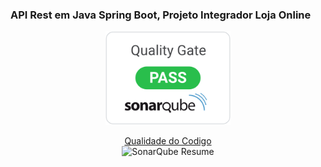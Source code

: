 <h3>
    API Rest em Java Spring Boot, Projeto Integrador Loja Online
</h3>
<p align="center">
    <a href="https://github.com/jciterceros/vr_online_backend" target="blank">
        <img src="https://github.com/jciterceros/LocadoraCarrosJPA/blob/f89b18b251204b29cd935363a92164f1dc37693c/src/main/java/com/jciterceros/LocadoraCarrosJPA/assets/QualityGate.SVG" width="200" alt="SonarQube Logo" />
    </a>
</p>

<p align="center">
    <a href="https://github.com/jciterceros/vr_online_backend" target="blank">Qualidade do Codigo</a><br/>
    <img src="" width="950" alt="SonarQube Resume" />
</p>
